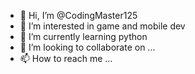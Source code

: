 - 👋 Hi, I’m @CodingMaster125
- 👀 I’m interested in game and mobile dev
- 🌱 I’m currently learning python
- 💞️ I’m looking to collaborate on ...
- 📫 How to reach me ...

<!---
CodingMaster125/CodingMaster125 is a ✨ special ✨ repository because its `README.md` (this file) appears on your GitHub profile.
You can click the Preview link to take a look at your changes.
--->
